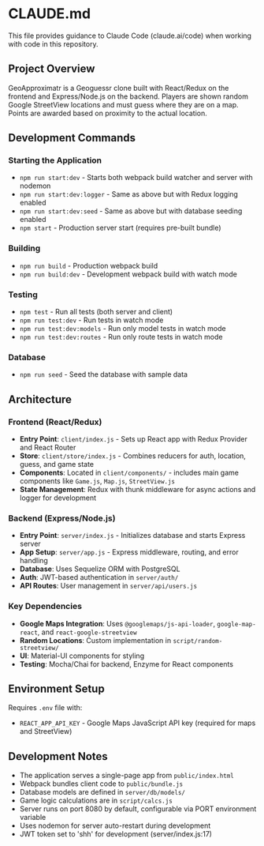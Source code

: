 # CLAUDE.md

This file provides guidance to Claude Code (claude.ai/code) when working with code in this repository.

## Project Overview

GeoApproximatr is a Geoguessr clone built with React/Redux on the frontend and Express/Node.js on the backend. Players are shown random Google StreetView locations and must guess where they are on a map. Points are awarded based on proximity to the actual location.

## Development Commands

### Starting the Application
- `npm run start:dev` - Starts both webpack build watcher and server with nodemon
- `npm run start:dev:logger` - Same as above but with Redux logging enabled
- `npm run start:dev:seed` - Same as above but with database seeding enabled
- `npm start` - Production server start (requires pre-built bundle)

### Building
- `npm run build` - Production webpack build
- `npm run build:dev` - Development webpack build with watch mode

### Testing
- `npm test` - Run all tests (both server and client)
- `npm run test:dev` - Run tests in watch mode
- `npm run test:dev:models` - Run only model tests in watch mode
- `npm run test:dev:routes` - Run only route tests in watch mode

### Database
- `npm run seed` - Seed the database with sample data

## Architecture

### Frontend (React/Redux)
- **Entry Point**: `client/index.js` - Sets up React app with Redux Provider and React Router
- **Store**: `client/store/index.js` - Combines reducers for auth, location, guess, and game state
- **Components**: Located in `client/components/` - includes main game components like `Game.js`, `Map.js`, `StreetView.js`
- **State Management**: Redux with thunk middleware for async actions and logger for development

### Backend (Express/Node.js)
- **Entry Point**: `server/index.js` - Initializes database and starts Express server
- **App Setup**: `server/app.js` - Express middleware, routing, and error handling
- **Database**: Uses Sequelize ORM with PostgreSQL
- **Auth**: JWT-based authentication in `server/auth/`
- **API Routes**: User management in `server/api/users.js`

### Key Dependencies
- **Google Maps Integration**: Uses `@googlemaps/js-api-loader`, `google-map-react`, and `react-google-streetview`
- **Random Locations**: Custom implementation in `script/random-streetview/`
- **UI**: Material-UI components for styling
- **Testing**: Mocha/Chai for backend, Enzyme for React components

## Environment Setup

Requires `.env` file with:
- `REACT_APP_API_KEY` - Google Maps JavaScript API key (required for maps and StreetView)

## Development Notes

- The application serves a single-page app from `public/index.html`
- Webpack bundles client code to `public/bundle.js`
- Database models are defined in `server/db/models/`
- Game logic calculations are in `script/calcs.js`
- Server runs on port 8080 by default, configurable via PORT environment variable
- Uses nodemon for server auto-restart during development
- JWT token set to 'shh' for development (server/index.js:17)